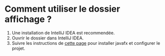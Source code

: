 # Comment utiliser le dossier affichage ?

1. Une installation de IntelliJ IDEA est recommendée.
2. Ouvrir le dossier dans IntelliJ IDEA.
3. Suivre les instructions de [cette page](https://www.jetbrains.com/help/idea/javafx.html) pour installer javafx et configurer le projet.
